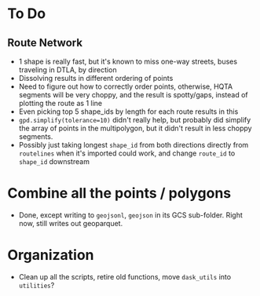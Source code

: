 # To Do

## Route Network
* 1 shape is really fast, but it's known to miss one-way streets, buses traveling in DTLA, by direction
* Dissolving results in different ordering of points
* Need to figure out how to correctly order points, otherwise, HQTA segments will be very choppy, and the result is spotty/gaps, instead of plotting the route as 1 line
* Even picking top 5 shape_ids by length for each route results in this
* `gpd.simplify(tolerance=10)` didn't really help, but probably did simplify the array of points in the multipolygon, but it didn't result in less choppy segments.
* Possibly just taking longest `shape_id` from both directions directly from `routelines` when it's imported could work, and change `route_id` to `shape_id` downstream

# Combine all the points / polygons
* Done, except writing to `geojsonl`, `geojson` in its GCS sub-folder. Right now, still writes out geoparquet.

# Organization
* Clean up all the scripts, retire old functions, move `dask_utils` into `utilities`? 